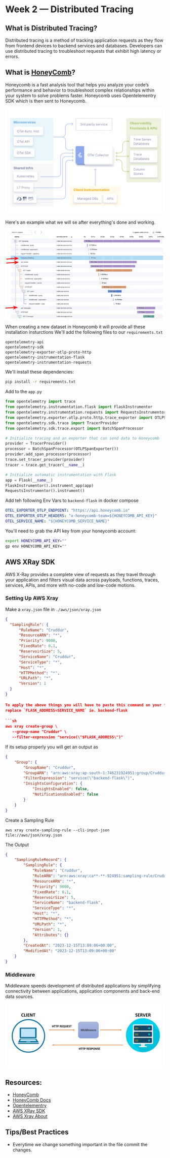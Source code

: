 # Week 2 — Distributed Tracing

## What is Distributed Tracing?

Distributed tracing is a method of tracking application requests as they flow from frontend devices to backend services and databases. Developers can use distributed tracing to troubleshoot requests that exhibit high latency or errors.

## What is [HoneyComb](https://www.honeycomb.io/)?

Honeycomb is a fast analysis tool that helps you analyze your code’s performance and behavior to troubleshoot complex relationships within your system to solve problems faster. Honeycomb uses Opentelementry SDK which is then sent to Honeycomb.

![Opentelementry](../_docs/assets/Opentelementry.png)

Here's an example what we will se after everything's done and working.

![HoneyComb Example Trace](../_docs/assets/Honeycomb.png)

When creating a new dataset in Honeycomb it will provide all these installation insturctions
We'll add the following files to our `requirements.txt`

```
opentelemetry-api 
opentelemetry-sdk 
opentelemetry-exporter-otlp-proto-http 
opentelemetry-instrumentation-flask 
opentelemetry-instrumentation-requests
```

We'll install these dependencies:

```sh
pip install -r requirements.txt
```

Add to the `app.py`

```py
from opentelemetry import trace
from opentelemetry.instrumentation.flask import FlaskInstrumentor
from opentelemetry.instrumentation.requests import RequestsInstrumentor
from opentelemetry.exporter.otlp.proto.http.trace_exporter import OTLPSpanExporter
from opentelemetry.sdk.trace import TracerProvider
from opentelemetry.sdk.trace.export import BatchSpanProcessor
```

```py
# Initialize tracing and an exporter that can send data to Honeycomb
provider = TracerProvider()
processor = BatchSpanProcessor(OTLPSpanExporter())
provider.add_span_processor(processor)
trace.set_tracer_provider(provider)
tracer = trace.get_tracer(__name__)
```

```py
# Initialize automatic instrumentation with Flask
app = Flask(__name__)
FlaskInstrumentor().instrument_app(app)
RequestsInstrumentor().instrument()
```

Add teh following Env Vars to `backend-flask` in docker compose

```yml
OTEL_EXPORTER_OTLP_ENDPOINT: "https://api.honeycomb.io"
OTEL_EXPORTER_OTLP_HEADERS: "x-honeycomb-team=${HONEYCOMB_API_KEY}"
OTEL_SERVICE_NAME: "${HONEYCOMB_SERVICE_NAME}"
```

You'll need to grab the API key from your honeycomb account:

```sh
export HONEYCOMB_API_KEY=""
gp env HONEYCOMB_API_KEY=""
```

## AWS XRay SDK

AWS X-Ray provides a complete view of requests as they travel through your application and filters visual data across payloads, functions, traces, services, APIs, and more with no-code and low-code motions.

### Setting Up AWS Xray

Make a `xray.json` file in `./aws/json/xray.json`
```json
{
  "SamplingRule": {
      "RuleName": "Cruddur",
      "ResourceARN": "*",
      "Priority": 9000,
      "FixedRate": 0.1,
      "ReservoirSize": 5,
      "ServiceName": "Cruddur",
      "ServiceType": "*",
      "Host": "*",
      "HTTPMethod": "*",
      "URLPath": "*",
      "Version": 1
  }
}

To apply the above things you will have to paste this command on your terminal
replace `FLASK_ADDRESS=SERVICE_NAME` ie. backend-flask

```sh
aws xray create-group \
   --group-name "Cruddur" \
   --filter-expression "service(\"$FLASK_ADDRESS\")"
```

If its setup properly you will get an output as 

```json
{
    "Group": {
        "GroupName": "Cruddur",
        "GroupARN": "arn:aws:xray:ap-south-1:746231924951:group/Cruddur/2LG66ET4D3DHULQQITKDUS4NA35TR54CXLSKVB6772UPSBNYYWPA",
        "FilterExpression": "service(\"backend-flask\")",
        "InsightsConfiguration": {
            "InsightsEnabled": false,
            "NotificationsEnabled": false
        }
    }
}
```

Create a Sampling Rule
```
aws xray create-sampling-rule --cli-input-json file://aws/json/xray.json
```
The Output 

```json
{
    "SamplingRuleRecord": {
        "SamplingRule": {
            "RuleName": "Cruddur",
            "RuleARN": "arn:aws:xray:ca**-**-924951:sampling-rule/Cruddur",
            "ResourceARN": "*",
            "Priority": 9000,
            "FixedRate": 0.1,
            "ReservoirSize": 5,
            "ServiceName": "backend-flask",
            "ServiceType": "*",
            "Host": "*",
            "HTTPMethod": "*",
            "URLPath": "*",
            "Version": 1,
            "Attributes": {}
        },
        "CreatedAt": "2023-12-15T13:09:06+00:00",
        "ModifiedAt": "2023-12-15T13:09:06+00:00"
    }
}
```

### Middleware

Middleware speeds development of distributed applications by simplifying connectivity between applications, application components and back-end data sources.

![MiddleWare](../_docs/assets/middleware.png)










## **Resources:** 

- [HoneyComb](https://ui.honeycomb.io/)
- [HoneyComb Docs](https://docs.honeycomb.io/quickstart/)
- [Opentelementry](https://opentelemetry.io/docs/)
- [AWS XRay SDK](https://docs.aws.amazon.com/xray/latest/devguide/xray-sdk-python.html)
- [AWS Xray About](https://aws.amazon.com/xray/)
## **Tips/Best Practices**

- Everytime we change something important in the file commit the changes. 